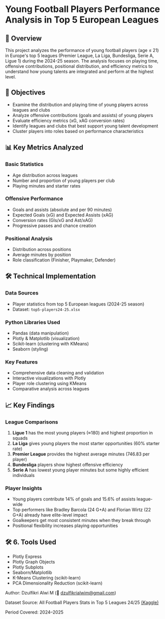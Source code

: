 # Young Football Players Performance Analysis in Top 5 European Leagues

## 📌 Overview

This project analyzes the performance of young football players (age ≤ 21) in Europe's top 5 leagues (Premier League, La Liga, Bundesliga, Serie A, Ligue 1) during the 2024-25 season. The analysis focuses on playing time, offensive contributions, positional distribution, and efficiency metrics to understand how young talents are integrated and perform at the highest level.

## 🎯 Objectives

- Examine the distribution and playing time of young players across leagues and clubs
- Analyze offensive contributions (goals and assists) of young players
- Evaluate efficiency metrics (xG, xAG conversion rates)
- Identify leagues and clubs that best support young talent development
- Cluster players into roles based on performance characteristics

## 📊 Key Metrics Analyzed

### Basic Statistics
- Age distribution across leagues
- Number and proportion of young players per club
- Playing minutes and starter rates

### Offensive Performance
- Goals and assists (absolute and per 90 minutes)
- Expected Goals (xG) and Expected Assists (xAG)
- Conversion rates (Gls/xG and Ast/xAG)
- Progressive passes and chance creation

### Positional Analysis
- Distribution across positions
- Average minutes by position
- Role classification (Finisher, Playmaker, Defender)

## 🛠️ Technical Implementation

### Data Sources
- Player statistics from top 5 European leagues (2024-25 season)
- Dataset: `top5-players24-25.xlsx`

### Python Libraries Used
- Pandas (data manipulation)
- Plotly & Matplotlib (visualization)
- Scikit-learn (clustering with KMeans)
- Seaborn (styling)

### Key Features
- Comprehensive data cleaning and validation
- Interactive visualizations with Plotly
- Player role clustering using KMeans
- Comparative analysis across leagues

## 📈 Key Findings

### League Comparisons
1. **Ligue 1** has the most young players (≈180) and highest proportion in squads
2. **La Liga** gives young players the most starter opportunities (60% starter rate)
3. **Premier League** provides the highest average minutes (746.83 per player)
4. **Bundesliga** players show highest offensive efficiency
5. **Serie A** has lowest young player minutes but some highly efficient individuals

### Player Insights
- Young players contribute 14% of goals and 15.6% of assists league-wide
- Top performers like Bradley Barcola (24 G+A) and Florian Wirtz (22 G+A) already have elite-level impact
- Goalkeepers get most consistent minutes when they break through
- Positional flexibility increases playing opportunities

## 🛠️ 6. Tools Used

* Plotly Express
* Plotly Graph Objects
* Plotly Subplots
* Seaborn/Matplotlib
* K-Means Clustering (scikit-learn)
* PCA Dimensionality Reduction (scikit-learn)

Author: Dzulfikri Alwi M (📧 dzulfikrialwim@gmail.com)

Dataset Source: All Football Players Stats in Top 5 Leagues 24/25 [(Kaggle)](https://www.kaggle.com/code/dzulfikrialwi/eda-young-player)

Period Covered: 2024–2025
